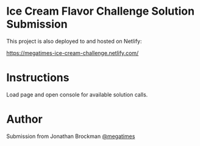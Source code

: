 # Ice Cream Flavor Challenge Solution Submission
This project is also deployed to and hosted on Netlify:

https://megatimes-ice-cream-challenge.netlify.com/


# Instructions
Load page and open console for available solution calls.


# Author
Submission from Jonathan Brockman [@megatimes](https://github.com/megatimes/ice-cream-challenge/)
